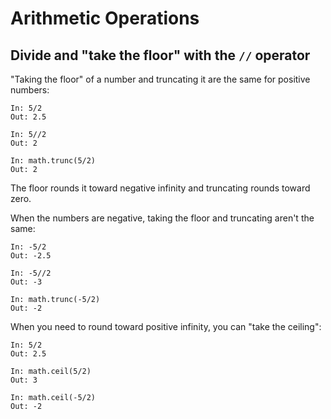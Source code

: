 # Arithmetic Operations 

## Divide and "take the floor" with the `//` operator

"Taking the floor" of a number and truncating it are the same for positive numbers:  

```
In: 5/2
Out: 2.5

In: 5//2
Out: 2

In: math.trunc(5/2)
Out: 2

```

The floor rounds it toward negative infinity and truncating rounds toward zero.

When the numbers are negative, taking the floor and truncating aren't the same:

```
In: -5/2
Out: -2.5

In: -5//2
Out: -3

In: math.trunc(-5/2)
Out: -2

```

When you need to round toward positive infinity, you can "take the ceiling":

```
In: 5/2
Out: 2.5

In: math.ceil(5/2)
Out: 3

In: math.ceil(-5/2)
Out: -2

```